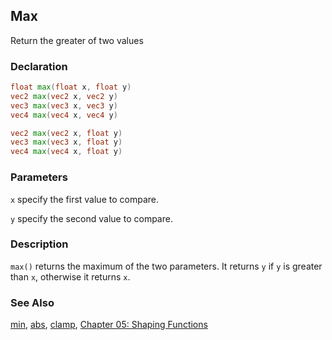 ## Max
Return the greater of two values

### Declaration
```glsl
float max(float x, float y)  
vec2 max(vec2 x, vec2 y)  
vec3 max(vec3 x, vec3 y)  
vec4 max(vec4 x, vec4 y)

vec2 max(vec2 x, float y)  
vec3 max(vec3 x, float y)  
vec4 max(vec4 x, float y)
```

### Parameters
```x``` specify the first value to compare.

```y``` specify the second value to compare.

### Description
```max()``` returns the maximum of the two parameters. It returns ```y``` if ```y``` is greater than ```x```, otherwise it returns ```x```.

<div class="simpleFunction" data="y = max(x,0.5); "></div>

### See Also
[min](/glossary/?search=min), [abs](/glossary/?search=abs), [clamp](/glossary/?search=clamp), [Chapter 05: Shaping Functions](/05/)
